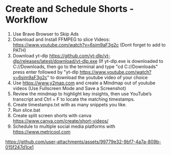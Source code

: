 # Create and Schedule Shorts - Workflow

1. Use Brave Browser to Skip Ads
2. Download and Install FFMPEG to slice Videos: https://www.youtube.com/watch?v=6sim9aF3g2c (Dont forget to add to PATH)
3. Download yt-dlp https://github.com/yt-dlp/yt-dlp/releases/latest/download/yt-dlp.exe (If yt-dlp.exe is downloaded to C://Downloads, then go to the terminal and type "cd C://Downloads" press enter followed by "yt-dlp https://www.youtube.com/watch?v=6sim9aF3g2c" to download the youtube video of your choice
4. Use https://www.y2map.com and create a Mindmap out of youtube videos (Use Fullscreen Mode and Save a Screenshot)
5. Review the mindmap to highlight key insights, then use YouTube’s transcript and Ctrl + F to locate the matching timestamps.
6. Create timestamps.txt with as many snippets you like.
7. Run slice.bat
8. Create split screen shorts with canva https://www.canva.com/create/short-videos/
9. Schedule to multiple social media platforms with https://www.metricool.com



https://github.com/user-attachments/assets/99779e32-9bf7-4a7a-809b-015f247d1ce1

